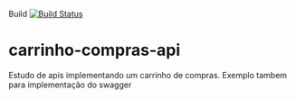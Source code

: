 Build [![Build Status](https://travis-ci.org/PedroJeunon/carrinho-compras-api.svg?branch=master)](https://travis-ci.org/PedroJeunon/carrinho-compras-api)
# carrinho-compras-api
Estudo de apis implementando um carrinho de compras. Exemplo tambem para implementação do swagger
